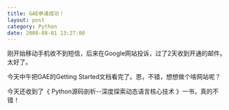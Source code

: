 ```yaml
---
title: GAE申请成功！
layout: post
category: Python
date: 2008-08-01 13:27:00
---
```


刚开始移动手机收不到短信，后来在Google网站投诉，过了2天收到开通的邮件。太好了。

今天中午把GAE的Getting Started文档看完了。恩，不错，想想做个啥网站呢？

今天还收到了《 							 									 							Python源码剖析--深度探索动态语言核心技术 》一书，真的不错！
